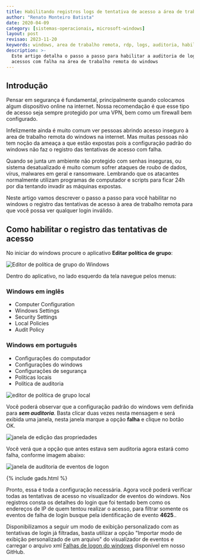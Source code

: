 ```yaml
---
title: Habilitando registros logs de tentativa de acesso a área de trabalho remota
author: "Renato Monteiro Batista"
date: 2020-04-09
category: [sistemas-operacionais, microsoft-windows]
layout: post
revisao: 2023-11-20
keywords: windows, area de trabalho remota, rdp, logs, auditoria, habilitar, habilitar logs, senha errada, tentativa, acesso, senha
description: >-
  Este artigo detalha o passo a passo para habilitar a auditoria de logs de
  acessos com falha na área de trabalho remota do windows
---
```


## Introdução

Pensar em segurança é fundamental, principalmente quando colocamos algum dispositivo online na internet. Nossa recomendação é que esse tipo de acesso seja sempre protegido  por uma VPN, bem como um firewall bem configurado.

Infelizmente ainda é muito comum ver pessoas abrindo acesso inseguro à area de trabalho remota do windows na internet. Mas muitas pessoas não tem noção da ameaça a que estão expostas pois a configuração padrão do windows não faz o registro das tentativas de acesso com falha.

Quando se junta um ambiente não protegido com senhas inseguras, ou sistema desatualizado é muito comum sofrer ataques de roubo de dados, vírus, malwares em geral e ransomware. Lembrando que os atacantes normalmente utilizam programas de computador e scripts para ficar 24h por dia tentando invadir as máquinas expostas.

Neste artigo vamos descrever o passo a passo para você habilitar no windows o registro das tentativas de acesso à area de trabalho remota para que você possa ver qualquer login inválido.

## Como habilitar o registro das tentativas de acesso

No iniciar do windows procure o aplicativo **Editar política de grupo**:

![Editor de política de grupo do Windows]({{site.img}}windows-editor-politica-grupo.png)

Dentro do aplicativo, no lado esquerdo da tela navegue pelos menus:

### Windows em inglês

* Computer Configuration
* Windows Settings
* Security Settings
* Local Policies
* Audit Policy

### Windows em português

* Configurações do computador
* Configurações do windows
* Configurações de segurança
* Políticas locais
* Política de auditoria

![editor de política de grupo local]({{site.img}}windows-gpedit-auditoria.png)

Você poderá observar que a configuração padrão do windows vem definida para _**sem auditoria**_. Basta clicar duas vezes nesta mensagem e será exibida uma janela, nesta janela marque a opção **falha** e clique no botão OK.

![janela de edição das propriedades]({{site.img}}windows-gpedit-propriedade-auditoria-eventos-logon.png)

Você verá que a opção que antes estava sem auditoria agora estará como falha, conforme imagem abaixo:

![janela de auditoria de eventos de logon]({{site.img}}windows-politica-auditoria-eventos-logon.png)

{% include gads.html %}

Pronto, essa é toda a configuração necessária. Agora você poderá verificar todas as tentativas de acesso no visualizador de eventos do windows. Nos registros consta os detalhes do login que foi tentado bem como os endereços de IP de quem tentou realizar o acesso, para filtrar somente os eventos de falha de login busque pela identificação de evento **4625**..

Disponibilizamos a seguir um modo de exibição personalizado com as tentativas de login já filtradas, basta utilizar a opção "Importar modo de exibição personalizado de um arquivo" do visualizador de eventos e carregar o arquivo xml [Falhas de logon do windows](https://github.com/rmbinformatica/downloads/blob/main/falha-logon-windows.xml) disponível em nosso GitHub.
